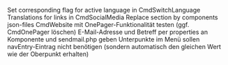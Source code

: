 Set corresponding flag for active language in CmdSwitchLanguage
Translations for links in CmdSocialMedia
Replace section by components json-files
CmdWebsite mit OnePager-Funktionalität testen (ggf. CmdOnePager löschen)
E-Mail-Adresse und Betreff per properties an Komponente und sendmail.php geben
Unterpunkte im Menü sollen navEntry-Eintrag nicht benötigen (sondern automatisch den gleichen Wert wie der Oberpunkt erhalten)